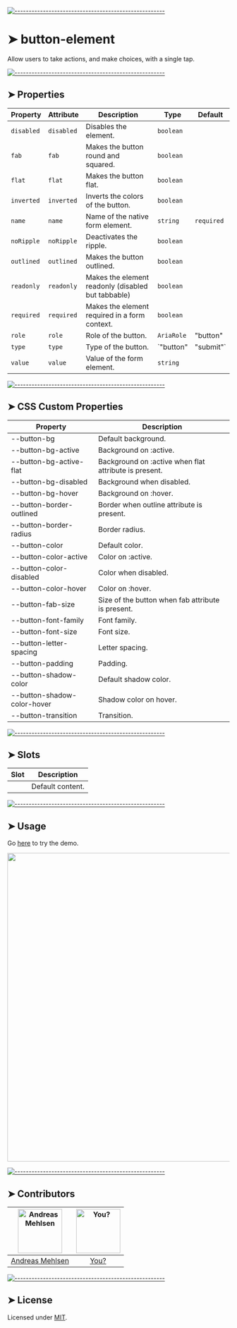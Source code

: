 
[![-----------------------------------------------------](https://raw.githubusercontent.com/andreasbm/readme/master/assets/lines/colored.png)](#button-element)

# ➤ button-element

Allow users to take actions, and make choices, with a single tap.

[![-----------------------------------------------------](https://raw.githubusercontent.com/andreasbm/readme/master/assets/lines/colored.png)](#properties)

## ➤ Properties

| Property   | Attribute  | Description                                      | Type                  | Default    |
|------------|------------|--------------------------------------------------|-----------------------|------------|
| `disabled` | `disabled` | Disables the element.                            | `boolean`             |            |
| `fab`      | `fab`      | Makes the button round and squared.              | `boolean`             |            |
| `flat`     | `flat`     | Makes the button flat.                           | `boolean`             |            |
| `inverted` | `inverted` | Inverts the colors of the button.                | `boolean`             |            |
| `name`     | `name`     | Name of the native form element.                 | `string`              | `required` |
| `noRipple` | `noRipple` | Deactivates the ripple.                          | `boolean`             |            |
| `outlined` | `outlined` | Makes the button outlined.                       | `boolean`             |            |
| `readonly` | `readonly` | Makes the element readonly (disabled but tabbable) | `boolean`             |            |
| `required` | `required` | Makes the element required in a form context.    | `boolean`             |            |
| `role`     | `role`     | Role of the button.                              | `AriaRole`            | "button"   |
| `type`     | `type`     | Type of the button.                              | `"button" | "submit"` | "submit"   |
| `value`    | `value`    | Value of the form element.                       | `string`              |            |


[![-----------------------------------------------------](https://raw.githubusercontent.com/andreasbm/readme/master/assets/lines/colored.png)](#css-custom-properties)

## ➤ CSS Custom Properties

| Property                    | Description                                      |
|-----------------------------|--------------------------------------------------|
| --button-bg                 | Default background.                              |
| --button-bg-active          | Background on :active.                           |
| --button-bg-active-flat     | Background on :active when flat attribute is present. |
| --button-bg-disabled        | Background when disabled.                        |
| --button-bg-hover           | Background on :hover.                            |
| --button-border-outlined    | Border when outline attribute is present.        |
| --button-border-radius      | Border radius.                                   |
| --button-color              | Default color.                                   |
| --button-color-active       | Color on :active.                                |
| --button-color-disabled     | Color when disabled.                             |
| --button-color-hover        | Color on :hover.                                 |
| --button-fab-size           | Size of the button when fab attribute is present. |
| --button-font-family        | Font family.                                     |
| --button-font-size          | Font size.                                       |
| --button-letter-spacing     | Letter spacing.                                  |
| --button-padding            | Padding.                                         |
| --button-shadow-color       | Default shadow color.                            |
| --button-shadow-color-hover | Shadow color on hover.                           |
| --button-transition         | Transition.                                      |


[![-----------------------------------------------------](https://raw.githubusercontent.com/andreasbm/readme/master/assets/lines/colored.png)](#slots)

## ➤ Slots

| Slot | Description      |
|------|------------------|
|      | Default content. |



[![-----------------------------------------------------](https://raw.githubusercontent.com/andreasbm/readme/master/assets/lines/colored.png)](#usage)

## ➤ Usage

Go [here](https://weightless.dev/elements/button) to try the demo.

<a href="https://weightless.dev/elements/button" align="center">
  <img src="https://raw.githubusercontent.com/andreasbm/elements/master/screenshots/button-element.png?token=AF-iBV1pZn7D_ITJDLgD6NVlQjtvXupXks5cgq0VwA%3D%3D" width="700" />
</a>


[![-----------------------------------------------------](https://raw.githubusercontent.com/andreasbm/readme/master/assets/lines/colored.png)](#contributors)

## ➤ Contributors
	
|[<img alt="Andreas Mehlsen" src="https://avatars1.githubusercontent.com/u/6267397?s=460&v=4" width="100">](https://twitter.com/andreasmehlsen) | [<img alt="You?" src="https://joeschmoe.io/api/v1/random" width="100">](https://github.com/andreasbm/weightless/blob/master/CONTRIBUTING.md)|
|:---: | :---:|
|[Andreas Mehlsen](https://twitter.com/andreasmehlsen) | [You?](https://github.com/andreasbm/weightless/blob/master/CONTRIBUTING.md)|

[![-----------------------------------------------------](https://raw.githubusercontent.com/andreasbm/readme/master/assets/lines/colored.png)](#license)

## ➤ License
	
Licensed under [MIT](https://opensource.org/licenses/MIT).